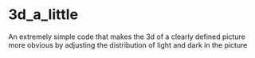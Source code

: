 # 3d_a_little
An extremely simple code that makes the 3d of a clearly defined picture more obvious by adjusting the distribution of light and dark in the picture
